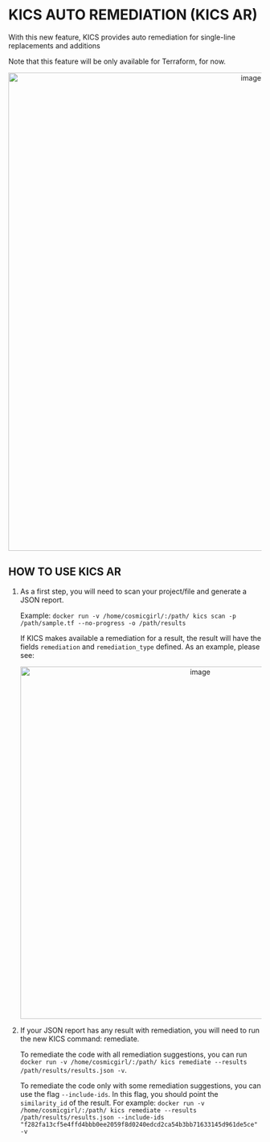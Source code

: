# KICS AUTO REMEDIATION (KICS AR)

With this new feature, KICS provides auto remediation for single-line replacements and additions

Note that this feature will be only available for Terraform, for now.

<p align="center">
<img width="950" alt="image" src="https://user-images.githubusercontent.com/74001161/177953750-3d279868-8cdb-44c9-86f2-379b05bb85d4.png">
</p>



## HOW TO USE KICS AR


1. As a first step, you will need to scan your project/file and generate a JSON report.

   Example: ```docker run -v /home/cosmicgirl/:/path/ kics scan -p /path/sample.tf --no-progress -o /path/results```
   
   If KICS makes available a remediation for a result, the result will have the fields `remediation` and `remediation_type` defined. As an example, please see:
   <p align="center">
   <img width="700" alt="image" src="https://user-images.githubusercontent.com/74001161/177957089-7007d5c0-aea5-4f3a-8300-7008ab0e6312.png">
   </p>
   
   
2. If your JSON report has any result with remediation, you will need to run the new KICS command: remediate. 

   To remediate the code with all remediation suggestions, you can run ```docker run -v /home/cosmicgirl/:/path/ kics remediate --results /path/results/results.json -v```.
   
   To remediate the code only with some remediation suggestions, you can use the flag `--include-ids`. In this flag, you should point the `similarity_id` of the result. For example: ```docker run -v /home/cosmicgirl/:/path/ kics remediate --results /path/results/results.json --include-ids "f282fa13cf5e4ffd4bbb0ee2059f8d0240edcd2ca54b3bb71633145d961de5ce" -v```
